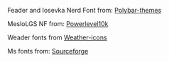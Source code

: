 
Feader and Iosevka Nerd Font from:
[Polybar-themes](https://github.com/adi1090x/polybar-themes/tree/master/fonts)

MesloLGS NF from:
[Powerlevel10k](https://raw.githubusercontent.com/romkatv/powerlevel10k-media/master/)

Weader fonts from
[Weather-icons](https://github.com/erikflowers/weather-icons/tree/master/font)

Ms fonts from:
[Sourceforge](https://sourceforge.net/projects/mscorefonts2/files/rpms/)

